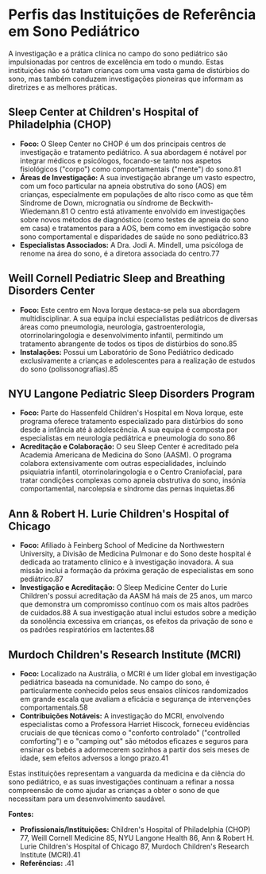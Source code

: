 # Perfis das Instituições de Referência em Sono Pediátrico

A investigação e a prática clínica no campo do sono pediátrico são impulsionadas por centros de excelência em todo o mundo. Estas instituições não só tratam crianças com uma vasta gama de distúrbios do sono, mas também conduzem investigações pioneiras que informam as diretrizes e as melhores práticas.

## Sleep Center at Children's Hospital of Philadelphia (CHOP)
- **Foco:** O Sleep Center no CHOP é um dos principais centros de investigação e tratamento pediátrico. A sua abordagem é notável por integrar médicos e psicólogos, focando-se tanto nos aspetos fisiológicos ("corpo") como comportamentais ("mente") do sono.81
- **Áreas de Investigação:** A sua investigação abrange um vasto espectro, com um foco particular na apneia obstrutiva do sono (AOS) em crianças, especialmente em populações de alto risco como as que têm Síndrome de Down, micrognatia ou síndrome de Beckwith-Wiedemann.81 O centro está ativamente envolvido em investigações sobre novos métodos de diagnóstico (como testes de apneia do sono em casa) e tratamentos para a AOS, bem como em investigação sobre sono comportamental e disparidades de saúde no sono pediátrico.83
- **Especialistas Associados:** A Dra. Jodi A. Mindell, uma psicóloga de renome na área do sono, é a diretora associada do centro.77

## Weill Cornell Pediatric Sleep and Breathing Disorders Center
- **Foco:** Este centro em Nova Iorque destaca-se pela sua abordagem multidisciplinar. A sua equipa inclui especialistas pediátricos de diversas áreas como pneumologia, neurologia, gastroenterologia, otorrinolaringologia e desenvolvimento infantil, permitindo um tratamento abrangente de todos os tipos de distúrbios do sono.85
- **Instalações:** Possui um Laboratório de Sono Pediátrico dedicado exclusivamente a crianças e adolescentes para a realização de estudos do sono (polissonografias).85

## NYU Langone Pediatric Sleep Disorders Program
- **Foco:** Parte do Hassenfeld Children's Hospital em Nova Iorque, este programa oferece tratamento especializado para distúrbios do sono desde a infância até à adolescência. A sua equipa é composta por especialistas em neurologia pediátrica e pneumologia do sono.86
- **Acreditação e Colaboração:** O seu Sleep Center é acreditado pela Academia Americana de Medicina do Sono (AASM). O programa colabora extensivamente com outras especialidades, incluindo psiquiatria infantil, otorrinolaringologia e o Centro Craniofacial, para tratar condições complexas como apneia obstrutiva do sono, insónia comportamental, narcolepsia e síndrome das pernas inquietas.86

## Ann & Robert H. Lurie Children's Hospital of Chicago
- **Foco:** Afiliado à Feinberg School of Medicine da Northwestern University, a Divisão de Medicina Pulmonar e do Sono deste hospital é dedicada ao tratamento clínico e à investigação inovadora. A sua missão inclui a formação da próxima geração de especialistas em sono pediátrico.87
- **Investigação e Acreditação:** O Sleep Medicine Center do Lurie Children's possui acreditação da AASM há mais de 25 anos, um marco que demonstra um compromisso contínuo com os mais altos padrões de cuidados.88 A sua investigação atual inclui estudos sobre a medição da sonolência excessiva em crianças, os efeitos da privação de sono e os padrões respiratórios em lactentes.88

## Murdoch Children's Research Institute (MCRI)
- **Foco:** Localizado na Austrália, o MCRI é um líder global em investigação pediátrica baseada na comunidade. No campo do sono, é particularmente conhecido pelos seus ensaios clínicos randomizados em grande escala que avaliam a eficácia e segurança de intervenções comportamentais.58
- **Contribuições Notáveis:** A investigação do MCRI, envolvendo especialistas como a Professora Harriet Hiscock, forneceu evidências cruciais de que técnicas como o "conforto controlado" ("controlled comforting") e o "camping out" são métodos eficazes e seguros para ensinar os bebés a adormecerem sozinhos a partir dos seis meses de idade, sem efeitos adversos a longo prazo.41

Estas instituições representam a vanguarda da medicina e da ciência do sono pediátrico, e as suas investigações continuam a refinar a nossa compreensão de como ajudar as crianças a obter o sono de que necessitam para um desenvolvimento saudável.

**Fontes:**
- **Profissionais/Instituições:** Children's Hospital of Philadelphia (CHOP) 77, Weill Cornell Medicine 85, NYU Langone Health 86, Ann & Robert H. Lurie Children's Hospital of Chicago 87, Murdoch Children's Research Institute (MCRI).41
- **Referências:** .41